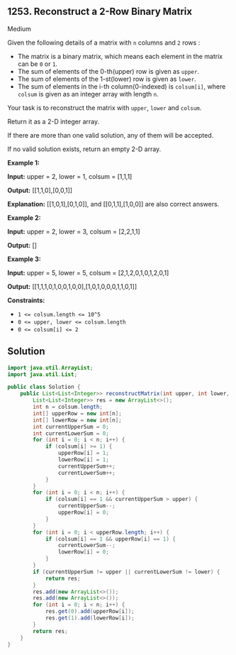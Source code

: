 ## 1253\. Reconstruct a 2-Row Binary Matrix

Medium

Given the following details of a matrix with `n` columns and `2` rows :

*   The matrix is a binary matrix, which means each element in the matrix can be `0` or `1`.
*   The sum of elements of the 0-th(upper) row is given as `upper`.
*   The sum of elements of the 1-st(lower) row is given as `lower`.
*   The sum of elements in the i-th column(0-indexed) is `colsum[i]`, where `colsum` is given as an integer array with length `n`.

Your task is to reconstruct the matrix with `upper`, `lower` and `colsum`.

Return it as a 2-D integer array.

If there are more than one valid solution, any of them will be accepted.

If no valid solution exists, return an empty 2-D array.

**Example 1:**

**Input:** upper = 2, lower = 1, colsum = [1,1,1]

**Output:** [[1,1,0],[0,0,1]]

**Explanation:** [[1,0,1],[0,1,0]], and [[0,1,1],[1,0,0]] are also correct answers.

**Example 2:**

**Input:** upper = 2, lower = 3, colsum = [2,2,1,1]

**Output:** []

**Example 3:**

**Input:** upper = 5, lower = 5, colsum = [2,1,2,0,1,0,1,2,0,1]

**Output:** [[1,1,1,0,1,0,0,1,0,0],[1,0,1,0,0,0,1,1,0,1]]

**Constraints:**

*   `1 <= colsum.length <= 10^5`
*   `0 <= upper, lower <= colsum.length`
*   `0 <= colsum[i] <= 2`

## Solution

```java
import java.util.ArrayList;
import java.util.List;

public class Solution {
    public List<List<Integer>> reconstructMatrix(int upper, int lower, int[] colsum) {
        List<List<Integer>> res = new ArrayList<>();
        int n = colsum.length;
        int[] upperRow = new int[n];
        int[] lowerRow = new int[n];
        int currentUpperSum = 0;
        int currentLowerSum = 0;
        for (int i = 0; i < n; i++) {
            if (colsum[i] >= 1) {
                upperRow[i] = 1;
                lowerRow[i] = 1;
                currentUpperSum++;
                currentLowerSum++;
            }
        }
        for (int i = 0; i < n; i++) {
            if (colsum[i] == 1 && currentUpperSum > upper) {
                currentUpperSum--;
                upperRow[i] = 0;
            }
        }
        for (int i = 0; i < upperRow.length; i++) {
            if (colsum[i] == 1 && upperRow[i] == 1) {
                currentLowerSum--;
                lowerRow[i] = 0;
            }
        }
        if (currentUpperSum != upper || currentLowerSum != lower) {
            return res;
        }
        res.add(new ArrayList<>());
        res.add(new ArrayList<>());
        for (int i = 0; i < n; i++) {
            res.get(0).add(upperRow[i]);
            res.get(1).add(lowerRow[i]);
        }
        return res;
    }
}
```